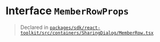 # Interface `MemberRowProps`
> Declared in [`packages/sdk/react-toolkit/src/containers/SharingDialog/MemberRow.tsx`](.)
